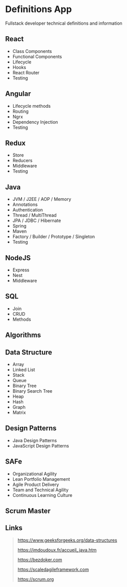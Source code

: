 # Definitions App
Fullstack developer technical definitions and information

## React
* Class Components
* Functional Components
* Lifecycle
* Hooks
* React Router 
* Testing 

## Angular
* Lifecycle methods
* Routing
* Ngrx
* Dependency Injection
* Testing

## Redux
* Store
* Reducers
* Middleware
* Testing

## Java
* JVM / J2EE / AOP / Memory
* Annotations
* Authentication
* Thread / MultiThread
* JPA / JDBC / Hibernate
* Spring
* Maven
* Factory / Builder / Prototype / Singleton
* Testing

## NodeJS
* Express
* Nest
* Middleware

## SQL
* Join
* CRUD
* Methods

## Algorithms

## Data Structure
* Array
* Linked List
* Stack
* Queue
* Binary Tree
* Binary Search Tree
* Heap
* Hash
* Graph
* Matrix

## Design Patterns
* Java Design Patterns
* JavaScript Design Patterns

## SAFe
* Organizational Agility
* Lean Portfolio Management
* Agile Product Delivery
* Team and Technical Agility
* Continuous Learning Culture

## Scrum Master

## Links
> https://www.geeksforgeeks.org/data-structures
> 
> https://jmdoudoux.fr/accueil_java.htm
> 
> https://bezdoker.com
> 
> https://scaledagileframework.com
> 
> https://scrum.org
